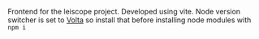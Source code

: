 Frontend for the leiscope project. Developed using vite. 
Node version switcher is set to [Volta](https://docs.volta.sh/guide/getting-started) so install that before installing node modules with `npm i`


